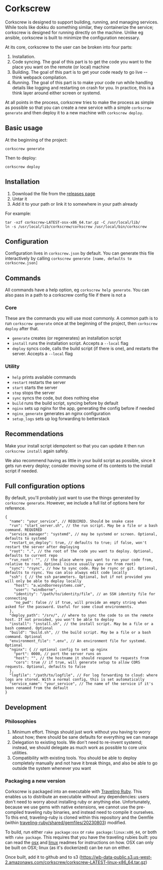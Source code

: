 # Corkscrew

Corkscrew is designed to support building, running, and managing services. 
While tools like dokku do something similar, they containerize the service; corkscrew is designed for running directly on the machine.
Unlike eg ansible, corkscrew is built to minimize the configuration necessary.

At its core, corkscrew to the user can be broken into four parts:
1. Installation. 
2. Code syncing. The goal of this part is to get the code you want to the place you want on the remote (or local) machine
3. Building. The goal of this part is to get your code ready to go live -- think webpack compilation. 
4. Running. The goal of this part is to make your code run while handling details like logging and restarting on crash for you. In practice, this is a think layer around either screen or systemd.

At all points in the process, corkscrew tries to make the process as simple as possible so that you can create a new service with a simple `corkscrew generate` and then deploy it to a new machine with `corkscrew deploy`.

## Basic usage
At the beginning of the project:
```shell
corkscrew generate
```

Then to deploy:
```shell
corkscrew deploy
```

## Installation
1. Download the file from the [releases page](https://github.com/windborne/corkscrew/releases)
2. Untar it
3. Add it to your path or link it to somewhere in your path already 

For example:
```shell
tar -xzf corkscrew-LATEST-osx-x86_64.tar.gz -C /usr/local/lib/
ln -s /usr/local/lib/corkscrew/corkscrew /usr/local/bin/corkscrew
```

## Configuration
Configuration lives in `corkscrew.json` by default.
You can generate this file interactively by calling `corkscrew generate [name, defaults to corkscrew.json]`

## Commands
All commands have a help option, eg ```corkscrew help generate```.
You can also pass in a path to a corkscrew config file if there is not a 

### Core
These are the commands you will use most commonly.
A common path is to run `corkscrew generate` once at the beginning of the project, then `corkscrew deploy` after that.

- `generate` creates (or regenerates) an installation script
- `install` runs the installation script. Accepts a `--local` flag
- `deploy` syncs code, calls the build script (if there is one), and restarts the server. Accepts a `--local` flag

### Utility
- `help` prints available commands
- `restart` restarts the server
- `start` starts the server
- `stop` stops the server
- `sync` syncs the code, but does nothing else
- `build` runs the build script, syncing before by default
- `nginx` sets up nginx for the app, generating the config before if needed
- `nginx_generate` generates an nginx configuration
- `setup_logs` sets up log forwarding to betterstack

## Recommendations
Make your install script idempotent so that you can update it then run `corkscrew install` again safely.

We also recommend having as little in your build script as possible, since it gets run every deploy; consider moving some of its contents to the install script if needed.

## Full configuration options
By default, you'll probably just want to use the things generated by `corkscrew generate`.
However, we include a full list of options here for reference.

```json5
{
  "name": "your_service", // REQUIRED. Should be snake case
  "run": "start_server.sh", // the run script. May be a file or a bash command. REQUIRED
  "service_manager": "systemd", // may be systemd or screen. Optional, defaults to systemd
  "restart_on_deploy": true, // defaults to true; if false, won't restart the server after deploying
  "root": ".", // the root of the code you want to deploy. Optional, defaults to current repo
  "run_root": "", // the place where you want to run your code from, relative to root. Optional (since usually you run from root)
  "sync": "rsync", // how to sync code. May be rsync or git. Optional, defaults to rsync. You can also always edit code locally
  "ssh": { // the ssh parameters. Optional, but if not provided you will only be able to deploy locally
    "host": "a.windbornesystems.com",
    "user": "windborne",
    "identity": "/path/to/identity/file", // an SSH identity file for connecting 
    "no_pwd": false // if true, will provide an empty string when asked for the password. Useful for some cloud environments.
  },
  "deploy_path": "/srv/", // where to sync the code to on the remote host. If not provided, you won't be able to deploy
  "install": "install.sh", // the install script. May be a file or a bash command. Optional
  "build": "build.sh", // the build script. May be a file or a bash command. Optional
  "environment_file": ".env", // An environment file for systemd. Optional
  "nginx": { // optional config to set up nginx
    "port": 0000, // port the server runs on
    "host": "", // the hostname it should respond to requests from
    "cors": true // if true, will generate setup to allow CORS requests. Optional, defaults to false
  },
  "logfile": "/path/to/logfile", // For log forwarding to cloud: where logs are stored. With a normal config, this is set automatically
  "service_name": "your_service", // The name of the service if it's been renamed from the default
}
```

## Development
### Philosophies
1. Minimum effort. Things should just work without you having to worry about how; there should be sane defaults for everything we can manage
2. Delegation to existing tools. We don't need to re-invent systemd; instead, we should delegate as much work as possible to core unix utilities.  
3. Compatibility with existing tools. You should be able to deploy completely manually and not have it break things, and also be able to go outside the system whenever you want

### Packaging a new version
Corkscrew is packaged into an executable with [Traveling Ruby](https://github.com/phusion/traveling-ruby).
This enables us to distribute an executable without any dependencies: users don't need to worry about installing ruby or anything else.
Unfortunately, because we use gems with native extensions, we cannot use the pre-compiled traveling ruby binaries, and instead need to compile it ourselves.
To this end, traveling-ruby is cloned within this repository and the Gemfile (within [traveling-ruby/shared/gemfiles/20230803](traveling-ruby/shared/gemfiles/20210107)) modified.

To build, run either `rake package:osx` or `rake package:linux:x86_64`, or both with `rake package`.
This requires that you have the traveling rubies built: you can read the [osx](traveling-ruby/osx/README.md) and [linux](traveling-ruby/linux/README.md) readmes for instructions on how.
OSX can only be built on OSX; linux (as it's dockerized) can be run on either.

Once built, add it to github and to s3 (https://wb-data-public.s3.us-west-2.amazonaws.com/corkscrew/corkscrew-LATEST-linux-x86_64.tar.gz)